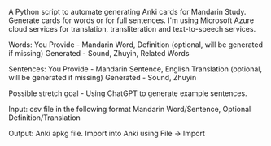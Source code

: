 A Python script to automate generating Anki cards for Mandarin Study.
Generate cards for words or for full sentences.
I'm using Microsoft Azure cloud services for translation, transliteration and text-to-speech services.

Words:
You Provide - Mandarin Word, Definition (optional, will be generated if missing)
Generated - Sound, Zhuyin, Related Words

Sentences:
You Provide - Mandarin Sentence, English Translation (optional, will be generated if missing)
Generated - Sound, Zhuyin

Possible stretch goal - Using ChatGPT to generate example sentences.

Input:
csv file in the following format
Mandarin Word/Sentence, Optional Definition/Translation

Output:
Anki apkg file. Import into Anki using File -> Import